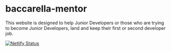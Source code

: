 # baccarella-mentor
 
This website is designed to help Junior Developers or those who are trying to become Junior Developers, land and keep their first or second developer job.

[![Netlify Status](https://api.netlify.com/api/v1/badges/d81eb0dc-5c69-42ec-92a7-09156f6caef5/deploy-status)](https://app.netlify.com/sites/infallible-hamilton-538946/deploys)
